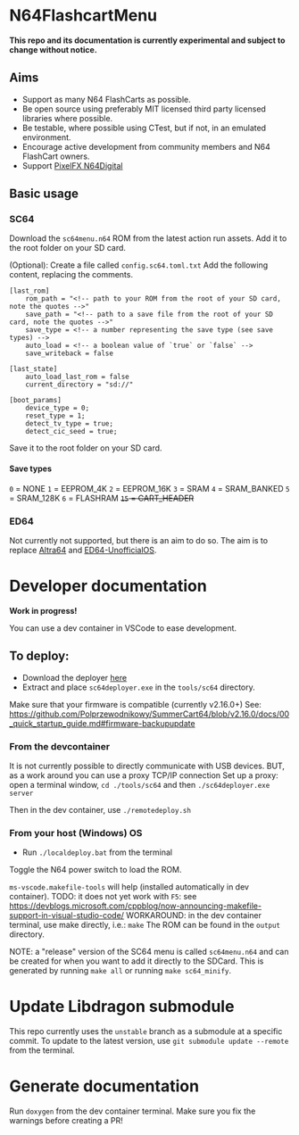 # N64FlashcartMenu
**This repo and its documentation is currently experimental and subject to change without notice.**

## Aims
* Support as many N64 FlashCarts as possible.
* Be open source using preferably MIT licensed third party licensed libraries where possible.
* Be testable, where possible using CTest, but if not, in an emulated environment.
* Encourage active development from community members and N64 FlashCart owners.
* Support [PixelFX N64Digital](https://gitlab.com/pixelfx-public/n64-game-id)


## Basic usage

### SC64
Download the `sc64menu.n64` ROM from the latest action run assets.
Add it to the root folder on your SD card.

(Optional):
Create a file called `config.sc64.toml.txt`
Add the following content, replacing the comments.
```
[last_rom]
    rom_path = "<!-- path to your ROM from the root of your SD card, note the quotes -->"
    save_path = "<!-- path to a save file from the root of your SD card, note the quotes -->"
    save_type = <!-- a number representing the save type (see save types) -->
    auto_load = <!-- a boolean value of `true` or `false` -->
    save_writeback = false

[last_state]
    auto_load_last_rom = false
    current_directory = "sd://"

[boot_params]
    device_type = 0;
    reset_type = 1;
    detect_tv_type = true;
    detect_cic_seed = true;
```
Save it to the root folder on your SD card.

#### Save types
`0` = NONE
`1` = EEPROM_4K
`2` = EEPROM_16K
`3` = SRAM
`4` = SRAM_BANKED
`5` = SRAM_128K
`6` = FLASHRAM
~~`15` = CART_HEADER~~


### ED64
Not currently not supported, but there is an aim to do so.
The aim is to replace [Altra64](https://github.com/networkfusion/altra64) and [ED64-UnofficialOS](https://github.com/n64-tools/ED64-UnofficialOS-binaries).


# Developer documentation
**Work in progress!**

You can use a dev container in VSCode to ease development.


## To deploy:

* Download the deployer [here](https://github.com/Polprzewodnikowy/SummerCart64/releases/download/v2.15.1/sc64-deployer-windows-v2.16.0.zip)
* Extract and place `sc64deployer.exe` in the `tools/sc64` directory.

Make sure that your firmware is compatible (currently v2.16.0+)
See: https://github.com/Polprzewodnikowy/SummerCart64/blob/v2.16.0/docs/00_quick_startup_guide.md#firmware-backupupdate



### From the devcontainer
It is not currently possible to directly communicate with USB devices.
BUT, as a work around you can use a proxy TCP/IP connection
Set up a proxy: open a terminal window, `cd ./tools/sc64` and then `./sc64deployer.exe server`

Then in the dev container, use `./remotedeploy.sh`


### From your host (Windows) OS

* Run `./localdeploy.bat` from the terminal


Toggle the N64 power switch to load the ROM.

`ms-vscode.makefile-tools` will help (installed automatically in dev container).
TODO: it does not yet work with `F5`: see https://devblogs.microsoft.com/cppblog/now-announcing-makefile-support-in-visual-studio-code/
WORKAROUND: in the dev container terminal, use make directly, i.e.: `make`
The ROM can be found in the `output` directory.

NOTE: a "release" version of the SC64 menu is called `sc64menu.n64` and can be created for when you want to add it directly to the SDCard. This is generated by running `make all` or running `make sc64_minify`.

# Update Libdragon submodule
This repo currently uses the `unstable` branch as a submodule at a specific commit.
To update to the latest version, use `git submodule update --remote ` from the terminal.

# Generate documentation
Run `doxygen` from the dev container terminal.
Make sure you fix the warnings before creating a PR!
